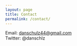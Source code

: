 ```yaml
---
layout: page
title: Contact
permalink: /contact/
---
```


Email: danschulz44@gmail.com  
Twitter: @danschlz
